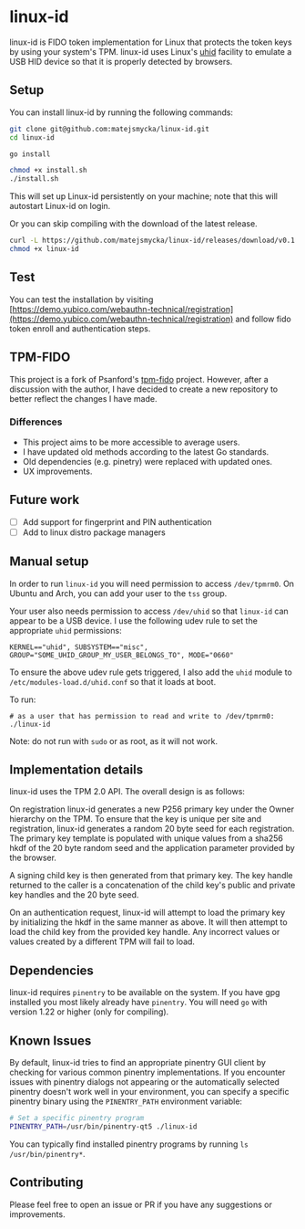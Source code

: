 # linux-id

linux-id is FIDO token implementation for Linux that protects the token keys by using your system's TPM. linux-id uses Linux's [uhid](https://github.com/psanford/uhid) facility to emulate a USB HID device so that it is properly detected by browsers.

## Setup

You can install linux-id by running the following commands:

```bash
git clone git@github.com:matejsmycka/linux-id.git
cd linux-id

go install

chmod +x install.sh
./install.sh
```

This will set up Linux-id persistently on your machine; note that this will autostart Linux-id on login.

Or you can skip compiling with the download of the latest release.

```bash
curl -L https://github.com/matejsmycka/linux-id/releases/download/v0.1.1/linux-id_Linux_x86_64.tar.gz | tar xz
chmod +x linux-id
```

## Test

You can test the installation by visiting [https://demo.yubico.com/webauthn-technical/registration](https://demo.yubico.com/webauthn-technical/registration) and follow fido token enroll and authentication steps.

## TPM-FIDO

This project is a fork of Psanford's [tpm-fido](https://github.com/psanford/tpm-fido) project.
However, after a discussion with the author, I have decided to create a new repository to better reflect the changes I have made.

### Differences

- This project aims to be more accessible to average users.
- I have updated old methods according to the latest Go standards.
- Old dependencies (e.g. pinetry) were replaced with updated ones.
- UX improvements.

## Future work

- [ ] Add support for fingerprint and PIN authentication
- [ ] Add to linux distro package managers

## Manual setup

In order to run `linux-id` you will need permission to access `/dev/tpmrm0`. On Ubuntu and Arch, you can add your user to the `tss` group.

Your user also needs permission to access `/dev/uhid` so that `linux-id` can appear to be a USB device.
I use the following udev rule to set the appropriate `uhid` permissions:

```
KERNEL=="uhid", SUBSYSTEM=="misc", GROUP="SOME_UHID_GROUP_MY_USER_BELONGS_TO", MODE="0660"
```

To ensure the above udev rule gets triggered, I also add the `uhid` module to `/etc/modules-load.d/uhid.conf` so that it loads at boot.

To run:

```
# as a user that has permission to read and write to /dev/tpmrm0:
./linux-id
```
Note: do not run with `sudo` or as root, as it will not work.


##  Implementation details

linux-id uses the TPM 2.0 API. The overall design is as follows:

On registration linux-id generates a new P256 primary key under the Owner hierarchy on the TPM. To ensure that the key is unique per site and registration, linux-id generates a random 20 byte seed for each registration. The primary key template is populated with unique values from a sha256 hkdf of the 20 byte random seed and the application parameter provided by the browser.

A signing child key is then generated from that primary key. The key handle returned to the caller is a concatenation of the child key's public and private key handles and the 20 byte seed.

On an authentication request, linux-id will attempt to load the primary key by initializing the hkdf in the same manner as above. It will then attempt to load the child key from the provided key handle. Any incorrect values or values created by a different TPM will fail to load.

## Dependencies

linux-id requires `pinentry` to be available on the system. If you have gpg installed you most likely already have `pinentry`.
You will need `go` with version 1.22 or higher (only for compiling).

## Known Issues

By default, linux-id tries to find an appropriate pinentry GUI client by checking for various common pinentry implementations. If you encounter issues with pinentry dialogs not appearing or the automatically selected pinentry doesn't work well in your environment, you can specify a specific pinentry binary using the `PINENTRY_PATH` environment variable:

```bash
# Set a specific pinentry program
PINENTRY_PATH=/usr/bin/pinentry-qt5 ./linux-id
```

You can typically find installed pinentry programs by running `ls /usr/bin/pinentry*`.

## Contributing

Please feel free to open an issue or PR if you have any suggestions or improvements.
